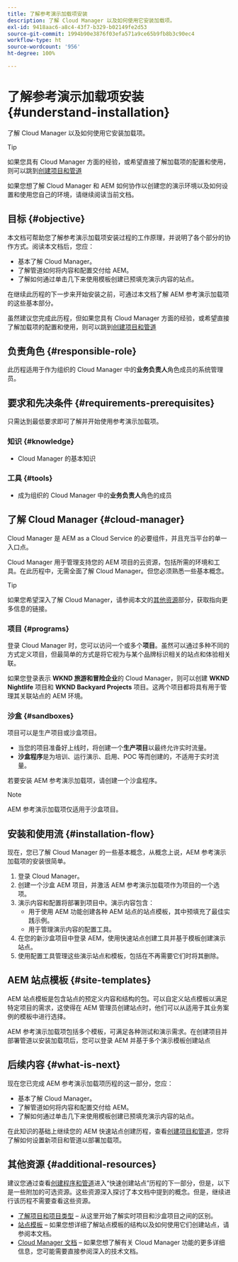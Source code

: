 ```yaml
---
title: 了解参考演示加载项安装
description: 了解 Cloud Manager 以及如何使用它安装加载项。
exl-id: 9418aac6-a8c4-43f7-b329-b02149fe2d53
source-git-commit: 1994b90e3876f03efa571a9ce65b9fb8b3c90ec4
workflow-type: ht
source-wordcount: '956'
ht-degree: 100%

---
```


# 了解参考演示加载项安装 {#understand-installation}

了解 Cloud Manager 以及如何使用它安装加载项。

>[!TIP]
>
>如果您具有 Cloud Manager 方面的经验，或希望直接了解加载项的配置和使用，则可以跳到[创建项目和管道](create-program.md)
>
>如果您想了解 Cloud Manager 和 AEM 如何协作以创建您的演示环境以及如何设置和使用您自己的环境，请继续阅读当前文档。

## 目标 {#objective}

本文档可帮助您了解参考演示加载项安装过程的工作原理，并说明了各个部分的协作方式。阅读本文档后，您应：

* 基本了解 Cloud Manager。
* 了解管道如何将内容和配置交付给 AEM。
* 了解如何通过单击几下来使用模板创建已预填充演示内容的站点。

在继续此历程的下一步来开始安装之前，可通过本文档了解 AEM 参考演示加载项的这些基本部分。

虽然建议您完成此历程，但如果您具有 Cloud Manager 方面的经验，或希望直接了解加载项的配置和使用，则可以跳到[创建项目和管道](create-program.md)

## 负责角色 {#responsible-role}

此历程适用于作为组织的 Cloud Manager 中的&#x200B;**业务负责人**&#x200B;角色成员的系统管理员。

## 要求和先决条件 {#requirements-prerequisites}

只需达到最低要求即可了解并开始使用参考演示加载项。

### 知识 {#knowledge}

* Cloud Manager 的基本知识

### 工具 {#tools}

* 成为组织的 Cloud Manager 中的&#x200B;**业务负责人**&#x200B;角色的成员

## 了解 Cloud Manager {#cloud-manager}

Cloud Manager 是 AEM as a Cloud Service 的必要组件，并且充当平台的单一入口点。

Cloud Manager 用于管理支持您的 AEM 项目的云资源，包括所需的环境和工具。在此历程中，无需全面了解 Cloud Manager。但您必须熟悉一些基本概念。

>[!TIP]
>
>如果您希望深入了解 Cloud Manager，请参阅本文的[其他资源](#additional-resources)部分，获取指向更多信息的链接。

### 项目 {#programs}

登录 Cloud Manager 时，您可以访问一个或多个&#x200B;**项目**。虽然可以通过多种不同的方式定义项目，但最简单的方式是将它视为与某个品牌标识相关的站点和体验相关联。

如果您登录表示 **WKND 旅游和冒险企业**&#x200B;的 Cloud Manager，则可以创建 **WKND Nightlife** 项目和 **WKND Backyard Projects** 项目。这两个项目都将具有用于管理其关联站点的 AEM 环境。

### 沙盒 {#sandboxes}

项目可以是生产项目或沙盒项目。

* 当您的项目准备好上线时，将创建一个&#x200B;**生产项目**&#x200B;以最终允许实时流量。
* **沙盒程序**&#x200B;是为培训、运行演示、启用、POC 等而创建的，不适用于实时流量。

若要安装 AEM 参考演示加载项，请创建一个沙盒程序。

>[!NOTE]
>
>AEM 参考演示加载项仅适用于沙盒项目。

## 安装和使用流 {#installation-flow}

现在，您已了解 Cloud Manager 的一些基本概念，从概念上说，AEM 参考演示加载项的安装很简单。

1. 登录 Cloud Manager。
1. 创建一个沙盒 AEM 项目，并激活 AEM 参考演示加载项作为项目的一个选项。
1. 演示内容和配置将部署到项目中。演示内容包含：
   * 用于使用 AEM 功能创建各种 AEM 站点的站点模板，其中预填充了最佳实践示例。
   * 用于管理演示内容的配置工具。
1. 在您的新沙盒项目中登录 AEM，使用快速站点创建工具并基于模板创建演示站点。
1. 使用配置工具管理这些演示站点和模板，包括在不再需要它们时将其删除。

## AEM 站点模板 {#site-templates}

AEM 站点模板是包含站点的预定义内容和结构的包。可以自定义站点模板以满足特定项目的需求，这使得在 AEM 管理员创建站点时，他们可以从适用于其业务案例的模板中进行选择。

AEM 参考演示加载项包括多个模板，可满足各种测试和演示需求。在创建项目并部署管道以安装加载项后，您可以登录 AEM 并基于多个演示模板创建站点

## 后续内容 {#what-is-next}

现在您已完成 AEM 参考演示加载项历程的这一部分，您应：

* 基本了解 Cloud Manager。
* 了解管道如何将内容和配置交付给 AEM。
* 了解如何通过单击几下来使用模板创建已预填充演示内容的站点。

在此知识的基础上继续您的 AEM 快速站点创建历程，查看[创建项目和管道](create-program.md)，您将了解如何设置新项目和管道以部署加载项。

## 其他资源 {#additional-resources}

建议您通过查看[创建程序和管道](create-program.md)进入“快速创建站点”历程的下一部分，但是，以下是一些附加的可选资源。这些资源深入探讨了本文档中提到的概念。但是，继续进行该历程不需要查看这些资源。

* [了解项目和项目类型](https://experienceleague.adobe.com/docs/experience-manager-cloud-service/content/implementing/using-cloud-manager/programs/program-types.html) – 从这里开始了解实时项目和沙盒项目之间的区别。
* [站点模板](/help/sites-cloud/administering/site-creation/site-templates.md) – 如果您想详细了解站点模板的结构以及如何使用它们创建站点，请参阅本文档。
* [Cloud Manager 文档](https://experienceleague.adobe.com/docs/experience-manager-cloud-service/content/onboarding/onboarding-concepts/cloud-manager-introduction.html) – 如果您想了解有关 Cloud Manager 功能的更多详细信息，您可能需要直接参阅深入的技术文档。
